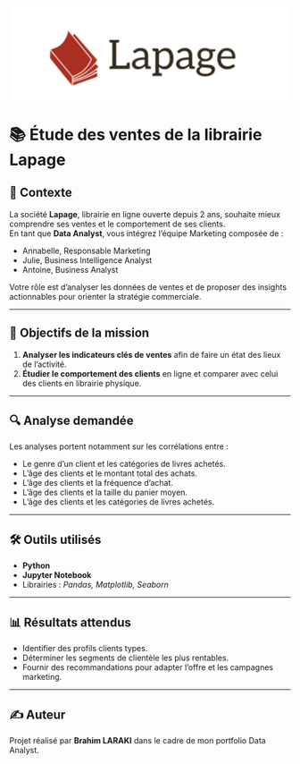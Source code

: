 <p align="center">
  <img src="LOGO LAPAGE.png" alt="Logo Lapage" width="600"/>
</p>

# 📚 Étude des ventes de la librairie Lapage

## 📌 Contexte
La société **Lapage**, librairie en ligne ouverte depuis 2 ans, souhaite mieux comprendre ses ventes et le comportement de ses clients.  
En tant que **Data Analyst**, vous intégrez l’équipe Marketing composée de :  
- Annabelle, Responsable Marketing  
- Julie, Business Intelligence Analyst  
- Antoine, Business Analyst  

Votre rôle est d’analyser les données de ventes et de proposer des insights actionnables pour orienter la stratégie commerciale.

---

## 🎯 Objectifs de la mission
1. **Analyser les indicateurs clés de ventes** afin de faire un état des lieux de l’activité.  
2. **Étudier le comportement des clients** en ligne et comparer avec celui des clients en librairie physique.  

---

## 🔍 Analyse demandée
Les analyses portent notamment sur les corrélations entre :  
- Le genre d’un client et les catégories de livres achetés.  
- L’âge des clients et le montant total des achats.  
- L’âge des clients et la fréquence d’achat.  
- L’âge des clients et la taille du panier moyen.  
- L’âge des clients et les catégories de livres achetés.  

---

## 🛠️ Outils utilisés
- **Python**  
- **Jupyter Notebook**  
- Librairies : *Pandas, Matplotlib, Seaborn*  

---

## 📊 Résultats attendus
- Identifier des profils clients types.  
- Déterminer les segments de clientèle les plus rentables.  
- Fournir des recommandations pour adapter l’offre et les campagnes marketing.  

---

## ✍️ Auteur
Projet réalisé par **Brahim LARAKI** dans le cadre de mon portfolio Data Analyst.
